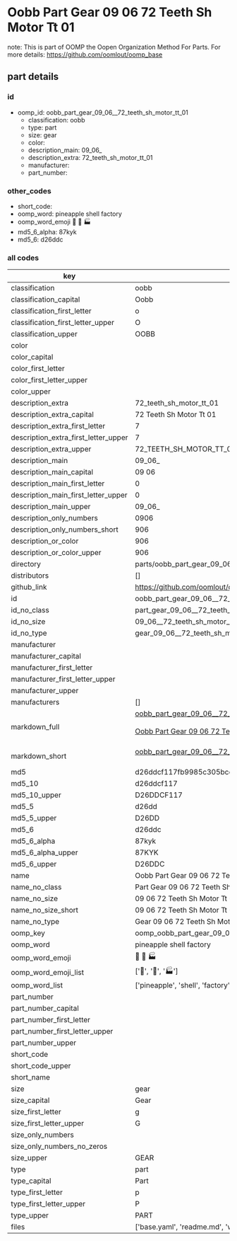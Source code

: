 # Oobb Part Gear 09 06  72 Teeth Sh Motor Tt 01  

note: This is part of OOMP the Oopen Organization Method For Parts. For more details: https://github.com/oomlout/oomp_base

##  part details





### id
* oomp_id: oobb_part_gear_09_06__72_teeth_sh_motor_tt_01
  * classification: oobb
  * type: part
  * size: gear
  * color: 
  * description_main: 09_06_
  * description_extra: 72_teeth_sh_motor_tt_01
  * manufacturer: 
  * part_number: 

### other_codes
* short_code: 
* oomp_word: pineapple shell factory
* oomp_word_emoji :pineapple: :shell: :factory:
* md5_6_alpha: 87kyk
* md5_6: d26ddc

### all codes 
| key | value |  
| --- | --- |  
| classification | oobb |  
| classification_capital | Oobb |  
| classification_first_letter | o |  
| classification_first_letter_upper | O |  
| classification_upper | OOBB |  
| color |  |  
| color_capital |  |  
| color_first_letter |  |  
| color_first_letter_upper |  |  
| color_upper |  |  
| description_extra | 72_teeth_sh_motor_tt_01 |  
| description_extra_capital | 72 Teeth Sh Motor Tt 01 |  
| description_extra_first_letter | 7 |  
| description_extra_first_letter_upper | 7 |  
| description_extra_upper | 72_TEETH_SH_MOTOR_TT_01 |  
| description_main | 09_06_ |  
| description_main_capital | 09 06  |  
| description_main_first_letter | 0 |  
| description_main_first_letter_upper | 0 |  
| description_main_upper | 09_06_ |  
| description_only_numbers | 0906 |  
| description_only_numbers_short | 906 |  
| description_or_color | 906 |  
| description_or_color_upper | 906 |  
| directory | parts/oobb_part_gear_09_06__72_teeth_sh_motor_tt_01 |  
| distributors | [] |  
| github_link | https://github.com/oomlout/oomlout_oomp_part_src/tree/main/parts/oobb_part_gear_09_06__72_teeth_sh_motor_tt_01/working |  
| id | oobb_part_gear_09_06__72_teeth_sh_motor_tt_01 |  
| id_no_class | part_gear_09_06__72_teeth_sh_motor_tt_01 |  
| id_no_size | 09_06__72_teeth_sh_motor_tt_01 |  
| id_no_type | gear_09_06__72_teeth_sh_motor_tt_01 |  
| manufacturer |  |  
| manufacturer_capital |  |  
| manufacturer_first_letter |  |  
| manufacturer_first_letter_upper |  |  
| manufacturer_upper |  |  
| manufacturers | [] |  
| markdown_full | [oobb_part_gear_09_06__72_teeth_sh_motor_tt_01](https://github.com/oomlout/oomlout_oomp_part_src/tree/main/parts/oobb_part_gear_09_06__72_teeth_sh_motor_tt_01/working)<br>[](https://github.com/oomlout/oomlout_oomp_part_src/tree/main/parts/oobb_part_gear_09_06__72_teeth_sh_motor_tt_01/working)<br>[Oobb Part Gear 09 06  72 Teeth Sh Motor Tt 01](https://github.com/oomlout/oomlout_oomp_part_src/tree/main/parts/oobb_part_gear_09_06__72_teeth_sh_motor_tt_01/working)<br><br> |  
| markdown_short | [oobb_part_gear_09_06__72_teeth_sh_motor_tt_01](https://github.com/oomlout/oomlout_oomp_part_src/tree/main/parts/oobb_part_gear_09_06__72_teeth_sh_motor_tt_01/working)<br><br> |  
| md5 | d26ddcf117fb9985c305bce42a4b1907 |  
| md5_10 | d26ddcf117 |  
| md5_10_upper | D26DDCF117 |  
| md5_5 | d26dd |  
| md5_5_upper | D26DD |  
| md5_6 | d26ddc |  
| md5_6_alpha | 87kyk |  
| md5_6_alpha_upper | 87KYK |  
| md5_6_upper | D26DDC |  
| name | Oobb Part Gear 09 06  72 Teeth Sh Motor Tt 01 |  
| name_no_class | Part Gear 09 06  72 Teeth Sh Motor Tt 01 |  
| name_no_size | 09 06  72 Teeth Sh Motor Tt 01 |  
| name_no_size_short | 09 06  72 Teeth Sh Motor Tt 01 |  
| name_no_type | Gear 09 06  72 Teeth Sh Motor Tt 01 |  
| oomp_key | oomp_oobb_part_gear_09_06__72_teeth_sh_motor_tt_01 |  
| oomp_word | pineapple shell factory |  
| oomp_word_emoji | :pineapple: :shell: :factory: |  
| oomp_word_emoji_list | [':pineapple:', ':shell:', ':factory:'] |  
| oomp_word_list | ['pineapple', 'shell', 'factory'] |  
| part_number |  |  
| part_number_capital |  |  
| part_number_first_letter |  |  
| part_number_first_letter_upper |  |  
| part_number_upper |  |  
| short_code |  |  
| short_code_upper |  |  
| short_name |  |  
| size | gear |  
| size_capital | Gear |  
| size_first_letter | g |  
| size_first_letter_upper | G |  
| size_only_numbers |  |  
| size_only_numbers_no_zeros |  |  
| size_upper | GEAR |  
| type | part |  
| type_capital | Part |  
| type_first_letter | p |  
| type_first_letter_upper | P |  
| type_upper | PART |  
| files | ['base.yaml', 'readme.md', 'working.json', 'working.yaml'] |  
